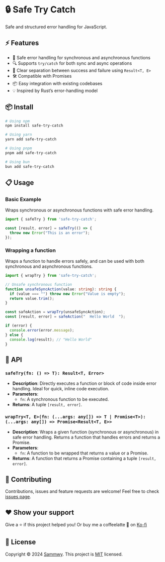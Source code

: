 # 🔒 Safe Try Catch

Safe and structured error handling for JavaScript.

## ⚡ Features

- 🔄 Safe error handling for synchronous and asynchronous functions
- 🔍 Supports `try/catch` for both sync and async operations
- 🎯 Clear separation between success and failure using `Result<T, E>`
- 🛠 Compatible with Promises
- 📦 Easy integration with existing codebases
- 💡 Inspired by Rust’s error-handling model

## 📦 Install

```bash
# Using npm
npm install safe-try-catch

# Using yarn
yarn add safe-try-catch

# Using pnpm
pnpm add safe-try-catch

# Using bun
bun add safe-try-catch
```

## 📋 Usage

### Basic Example

Wraps synchronous or asynchronous functions with safe error handling.

```ts
import { safeTry } from 'safe-try-catch';

const [result, error] = safeTry(() => {
  throw new Error("This is an error");
});
```

### Wrapping a function

Wraps a function to handle errors safely, and can be used with both synchronous and asynchronous functions.

```ts
import { wrapTry } from 'safe-try-catch';

// Unsafe synchronous function
function unsafeSyncAction(value: string): string {
  if (value === "") throw new Error("Value is empty");
  return value.trim();
}

const safeAction = wrapTry(unsafeSyncAction);
const [result, error] = safeAction("  Hello World  ");

if (error) {
  console.error(error.message);
} else {
  console.log(result); // "Hello World"
}
```

## 📗 API

### `safeTry(fn: () => T): Result<T, Error>`

- **Description**: Directly executes a function or block of code inside error handling. Ideal for quick, inline code execution.
- **Parameters**:
  - `fn`: A synchronous function to be executed.
- **Returns**: A tuple `[result, error]`.

### `wrapTry<T, E>(fn: (...args: any[]) => T | Promise<T>): (...args: any[]) => Promise<Result<T, E>>`

- **Description**: Wraps a given function (synchronous or asynchronous) in safe error handling. Returns a function that handles errors and returns a Promise.
- **Parameters**:
  - `fn`: A function to be wrapped that returns a value or a Promise.
- **Returns**: A function that returns a Promise containing a tuple `[result, error]`.

## 🤝 Contributing

Contributions, issues and feature requests are welcome! Feel free to check [issues page](https://github.com/sammwyy/safetry/issues).

## ❤️ Show your support

Give a ⭐️ if this project helped you! Or buy me a coffeelatte 🙌 on [Ko-fi](https://ko-fi.com/sammwy)

## 📝 License

Copyright © 2024 [Sammwy](https://github.com/sammwyy). This project is [MIT](LICENSE) licensed.

